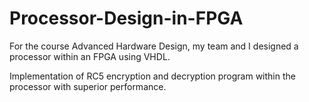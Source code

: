 # Processor-Design-in-FPGA

For the course Advanced Hardware Design, my team and I designed a processor within an FPGA using VHDL. 

Implementation of RC5 encryption and decryption program within the processor with superior performance.
